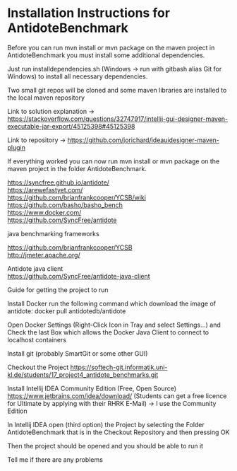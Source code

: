 # Installation Instructions for AntidoteBenchmark<br />

Before you can run mvn install or mvn package on the maven project in AntidoteBenchmark you must install some additional dependencies.<br />

Just run installdependencies.sh (Windows -> run with gitbash alias Git for Windows) to install all necessary dependencies.

Two small git repos will be cloned and some maven libraries are installed to the local maven repository

Link to solution explanation -> https://stackoverflow.com/questions/32747917/intellij-gui-designer-maven-executable-jar-export/45125398#45125398 <br />

Link to repository -> https://github.com/jorichard/ideauidesigner-maven-plugin <br />

If everything worked you can now run mvn install or mvn package on the maven project in the folder AntidoteBenchmark.


https://syncfree.github.io/antidote/  <br />
https://arewefastyet.com/  <br />
https://github.com/brianfrankcooper/YCSB/wiki  <br />
https://github.com/basho/basho_bench  <br />
https://www.docker.com/  <br />
https://github.com/SyncFree/antidote

java benchmarking frameworks  <br />

https://github.com/brianfrankcooper/YCSB  <br />
http://jmeter.apache.org/  <br />

Antidote java client  <br />
https://github.com/SyncFree/antidote-java-client


Guide for getting the project to run

Install Docker
run the following command which download the image of antidote:
docker pull antidotedb/antidote

Open Docker Settings (Right-Click Icon in Tray and select Settings...) and Check the last Box which allows the Docker Java Client to connect to localhost containers

Install git (probably SmartGit or some other GUI)

Checkout the Project https://softech-git.informatik.uni-kl.de/students/17_project4_antidote_benchmarks.git

Install Intellij IDEA Community Edition (Free, Open Source)
https://www.jetbrains.com/idea/download/
(Students can get a free licence for Ultimate by applying with their RHRK E-Mail) -> I use the Community Edition

In Intellij IDEA open (third option) the Project by selecting the Folder AntidoteBenchmark that is in the Checkout Repository and then pressing OK

Then the project should be opened and you should be able to run it

Tell me if there are any problems

